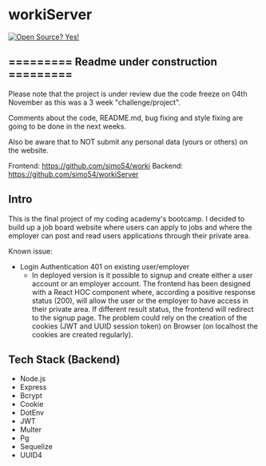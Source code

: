 # workiServer

[![Open Source? Yes!](https://badgen.net/badge/Open%20Source%20%3F/Yes%21/blue?icon=github)](https://github.com/Naereen/badges/)

## ========= Readme under construction =========

Please note that the project is under review due the code freeze on 04th November as this was a 3 week "challenge/project".

Comments about the code, README.md, bug fixing and style fixing are going to be done in the next weeks.

Also be aware that to NOT submit any personal data (yours or others) on the website.

Frontend: https://github.com/simo54/worki
Backend: https://github.com/simo54/workiServer

## Intro

This is the final project of my coding academy's bootcamp. I decided to build up a job board website where users can apply to jobs and where the employer can post and read users applications through their private area.

Known issue:

- Login Authentication 401 on existing user/employer
  - In deployed version is it possible to signup and create either a user account or an employer account. The frontend has been designed with a React HOC component where, according a positive response status (200), will allow the user or the employer to have access in their private area. If different result status, the frontend will redirect to the signup page.
    The problem could rely on the creation of the cookies (JWT and UUID session token) on Browser (on localhost the cookies are created regularly).

## Tech Stack (Backend)

- Node.js
- Express
- Bcrypt
- Cookie
- DotEnv
- JWT
- Multer
- Pg
- Sequelize
- UUID4
